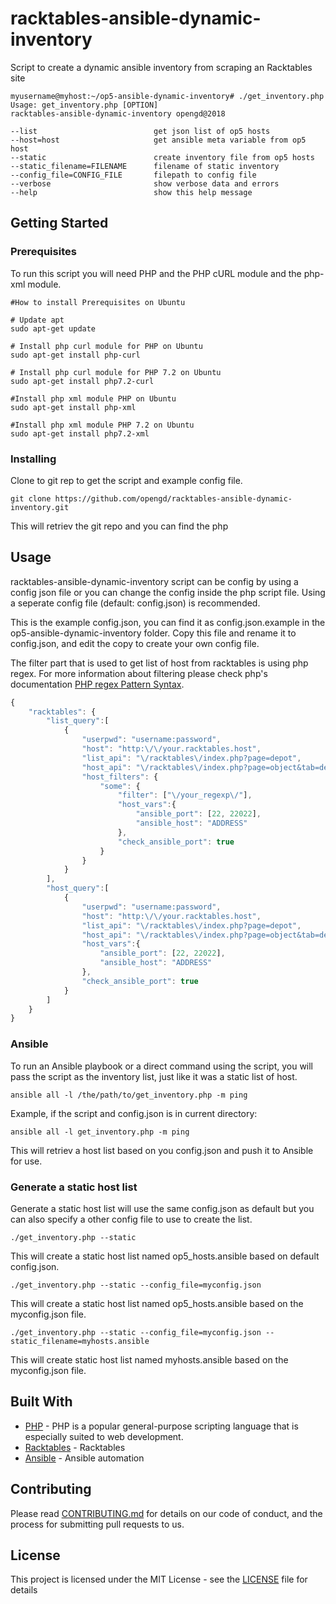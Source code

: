 # racktables-ansible-dynamic-inventory
Script to create a dynamic ansible inventory from scraping an Racktables site

```
myusername@myhost:~/op5-ansible-dynamic-inventory# ./get_inventory.php
Usage: get_inventory.php [OPTION]
racktables-ansible-dynamic-inventory opengd@2018

--list                          get json list of op5 hosts
--host=host                     get ansible meta variable from op5 host
--static                        create inventory file from op5 hosts
--static_filename=FILENAME      filename of static inventory
--config_file=CONFIG_FILE       filepath to config file
--verbose                       show verbose data and errors
--help                          show this help message
```

## Getting Started

### Prerequisites

To run this script you will need PHP and the PHP cURL module and the php-xml module.

```
#How to install Prerequisites on Ubuntu

# Update apt
sudo apt-get update

# Install php curl module for PHP on Ubuntu
sudo apt-get install php-curl

# Install php curl module for PHP 7.2 on Ubuntu
sudo apt-get install php7.2-curl

#Install php xml module PHP on Ubuntu
sudo apt-get install php-xml

#Install php xml module PHP 7.2 on Ubuntu
sudo apt-get install php7.2-xml
```

### Installing

Clone to git rep to get the script and example config file.

```
git clone https://github.com/opengd/racktables-ansible-dynamic-inventory.git
```
This will retriev the git repo and you can find the php 

## Usage

racktables-ansible-dynamic-inventory script can be config by using a config json file or you can change the config inside the php script file. Using a seperate config file (default: config.json) is recommended.

This is the example config.json, you can find it as config.json.example in the op5-ansible-dynamic-inventory folder. Copy this file and rename it to config.json, and edit the copy to create your own config file.

The filter part that is used to get list of host from racktables is using php regex. For more information about filtering please check php's documentation [PHP regex Pattern Syntax](http://php.net/manual/en/reference.pcre.pattern.syntax.php).

``` javascript
{
    "racktables": {
        "list_query":[
            {
                "userpwd": "username:password",
                "host": "http:\/\/your.racktables.host",
                "list_api": "\/racktables\/index.php?page=depot",
                "host_api": "\/racktables\/index.php?page=object&tab=default&object_id=",
                "host_filters": {
                    "some": {
                        "filter": ["\/your_regexp\/"],
                        "host_vars":{
                            "ansible_port": [22, 22022],
                            "ansible_host": "ADDRESS" 
                        },
                        "check_ansible_port": true
                    }
                }
            }
        ],
        "host_query":[
            {
                "userpwd": "username:password",
                "host": "http:\/\/your.racktables.host",
                "list_api": "\/racktables\/index.php?page=depot",
                "host_api": "\/racktables\/index.php?page=object&tab=default&object_id=",
                "host_vars":{
                    "ansible_port": [22, 22022],
                    "ansible_host": "ADDRESS" 
                },
                "check_ansible_port": true
            }
        ]
    }
}
```

### Ansible

To run an Ansible playbook or a direct command using the script, you will pass the script as the inventory list, just like it was a static list of host.

```
ansible all -l /the/path/to/get_inventory.php -m ping
```

Example, if the script and config.json is in current directory:
```
ansible all -l get_inventory.php -m ping
```

This will retriev a host list based on you config.json and push it to Ansible for use.

### Generate a static host list

Generate a static host list will use the same config.json as default but you can also specify a other config file to use to create the list.

```
./get_inventory.php --static
```
This will create a static host list named op5_hosts.ansible based on default config.json.

```
./get_inventory.php --static --config_file=myconfig.json
```
This will create a static host list named op5_hosts.ansible based on the myconfig.json file.

```
./get_inventory.php --static --config_file=myconfig.json --static_filename=myhosts.ansible
```
This will create static host list named myhosts.ansible based on the myconfig.json file.

## Built With

* [PHP](http://http://php.net) - PHP is a popular general-purpose scripting language that is especially suited to web development.
* [Racktables](https://www.racktables.org/) - Racktables
* [Ansible](https://www.ansible.com/) - Ansible automation

## Contributing

Please read [CONTRIBUTING.md](https://gist.github.com/PurpleBooth/b24679402957c63ec426) for details on our code of conduct, and the process for submitting pull requests to us.

## License

This project is licensed under the MIT License - see the [LICENSE](LICENSE) file for details